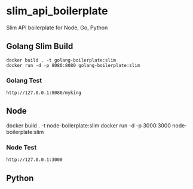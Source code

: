 # slim_api_boilerplate
Slim API boilerplate for Node, Go, Python

## Golang Slim Build
```
docker build . -t golang-boilerplate:slim
docker run -d -p 8080:8080 golang-boilerplate:slim
```

### Golang Test
`http://127.0.0.1:8080/myking`

## Node
docker build . -t node-boilerplate:slim
docker run -d -p 3000:3000 node-boilerplate:slim

### Node Test
`http://127.0.0.1:3000`

## Python